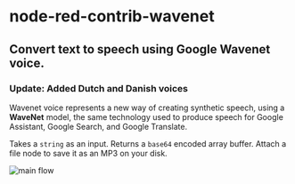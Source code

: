 # node-red-contrib-wavenet
## Convert text to speech using Google Wavenet voice.

### Update: Added Dutch and Danish voices

Wavenet voice represents a new way of creating synthetic speech, using a **WaveNet** model, the same technology used to produce speech for Google Assistant, Google Search, and Google Translate.

Takes a `string` as an input. Returns a `base64` encoded array buffer. Attach a file node to save it as an MP3 on your disk.

![main flow](https://imgur.com/WyF9hBt.png)
